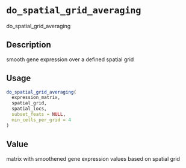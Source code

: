 # `do_spatial_grid_averaging`

do_spatial_grid_averaging


## Description

smooth gene expression over a defined spatial grid


## Usage

```r
do_spatial_grid_averaging(
  expression_matrix,
  spatial_grid,
  spatial_locs,
  subset_feats = NULL,
  min_cells_per_grid = 4
)
```


## Value

matrix with smoothened gene expression values based on spatial grid


